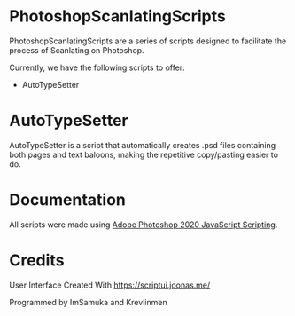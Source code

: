 # PhotoshopScanlatingScripts
PhotoshopScanlatingScripts are a series of scripts designed to facilitate the process of Scanlating on Photoshop.

Currently, we have the following scripts to offer:

- AutoTypeSetter


# AutoTypeSetter

AutoTypeSetter is a script that automatically creates .psd files containing both pages and text baloons, making the repetitive copy/pasting easier to do.


# Documentation

All scripts were made using [Adobe Photoshop 2020 JavaScript Scripting](https://www.adobe.com/devnet/photoshop/scripting.html).


# Credits

User Interface Created With https://scriptui.joonas.me/

Programmed by ImSamuka and Krevlinmen
